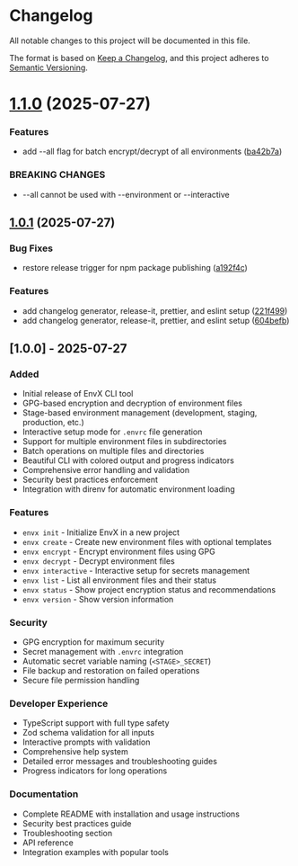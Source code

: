 # Changelog

All notable changes to this project will be documented in this file.

The format is based on [Keep a Changelog](https://keepachangelog.com/en/1.0.0/),
and this project adheres to [Semantic Versioning](https://semver.org/spec/v2.0.0.html).



# [1.1.0](https://github.com/rahulretnan/envx-cli/compare/v1.0.1...v1.1.0) (2025-07-27)


### Features

* add --all flag for batch encrypt/decrypt of all environments ([ba42b7a](https://github.com/rahulretnan/envx-cli/commit/ba42b7ac6bb64479981ee7a05075aaa031e39304))


### BREAKING CHANGES

* --all cannot be used with --environment or --interactive

## [1.0.1](https://github.com/rahulretnan/envx-cli/compare/v1.0.0...v1.0.1) (2025-07-27)


### Bug Fixes

* restore release trigger for npm package publishing ([a192f4c](https://github.com/rahulretnan/envx-cli/commit/a192f4c45758fd8a63f83481fa59b27fdb7008f3))


### Features

* add changelog generator, release-it, prettier, and eslint setup ([221f499](https://github.com/rahulretnan/envx-cli/commit/221f49994353da0009d9341bc7a53e8a98797fe1))
* add changelog generator, release-it, prettier, and eslint setup ([604befb](https://github.com/rahulretnan/envx-cli/commit/604befb44110b4cf9c1ba8d495500a4333103caa))

## [1.0.0] - 2025-07-27

### Added

- Initial release of EnvX CLI tool
- GPG-based encryption and decryption of environment files
- Stage-based environment management (development, staging, production, etc.)
- Interactive setup mode for `.envrc` file generation
- Support for multiple environment files in subdirectories
- Batch operations on multiple files and directories
- Beautiful CLI with colored output and progress indicators
- Comprehensive error handling and validation
- Security best practices enforcement
- Integration with direnv for automatic environment loading

### Features

- `envx init` - Initialize EnvX in a new project
- `envx create` - Create new environment files with optional templates
- `envx encrypt` - Encrypt environment files using GPG
- `envx decrypt` - Decrypt environment files
- `envx interactive` - Interactive setup for secrets management
- `envx list` - List all environment files and their status
- `envx status` - Show project encryption status and recommendations
- `envx version` - Show version information

### Security

- GPG encryption for maximum security
- Secret management with `.envrc` integration
- Automatic secret variable naming (`<STAGE>_SECRET`)
- File backup and restoration on failed operations
- Secure file permission handling

### Developer Experience

- TypeScript support with full type safety
- Zod schema validation for all inputs
- Interactive prompts with validation
- Comprehensive help system
- Detailed error messages and troubleshooting guides
- Progress indicators for long operations

### Documentation

- Complete README with installation and usage instructions
- Security best practices guide
- Troubleshooting section
- API reference
- Integration examples with popular tools

